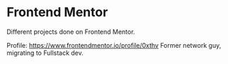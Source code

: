 # Frontend Mentor 

Different projects done on Frontend Mentor. 

Profile: https://www.frontendmentor.io/profile/0xthv
Former network guy, migrating to Fullstack dev. 
